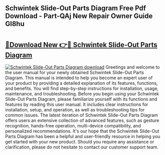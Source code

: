 ## Schwintek Slide-Out Parts Diagram Free Pdf Download - Part-QAj New Repair Owner Guide Gl8hu

# <h2><a href="http://dflkkrd.blite.top/?on=Schwintek+Slide-Out+Parts+Diagram">🔗Download New 👉🔴 Schwintek Slide-Out Parts Diagram</a></h2>

[![Schwintek Slide-Out Parts Diagram download](https://i.imgur.com/lujVjoI.png)](http://dflkkrd.blite.top/?on=Schwintek+Slide-Out+Parts+Diagram)
Greetings and welcome to the user manual for your newly obtained Schwintek Slide-Out Parts Diagram. This manual is intended to help you become an expert user of your product by providing a detailed explanation of its features, functions, and benefits. You will find step-by-step instructions for installation, usage, maintenance, and troubleshooting. Before you begin using your Schwintek Slide-Out Parts Diagram, please familiarize yourself with its functions and features by reading this user manual. It includes clear instructions for installation, setup, and operation, as well as troubleshooting tips for common issues. The latest iteration of Schwintek Slide-Out Parts Diagram offers users an extensive collection of advanced features, such as gesture recognition, hands-free operation, multi-device compatibility, and personalized recommendations. It's our hope that the Schwintek Slide-Out Parts Diagram has been a helpful and user-friendly resource in helping you get started with your new product. Should you require any assistance or clarification, please do not hesitate to contact our customer support team.
